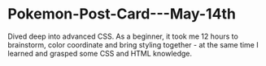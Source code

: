 # Pokemon-Post-Card---May-14th
Dived deep into advanced CSS. As a beginner, it took me 12 hours to brainstorm, color coordinate and bring styling together - at the same time I learned and grasped some CSS and HTML knowledge. 
